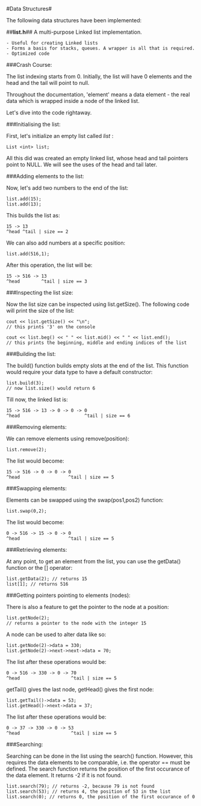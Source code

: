 #Data Structures#

The following data structures have been implemented:

##**list.h**##
A multi-purpose Linked list implementation.  

    - Useful for creating Linked lists  
    - Forms a basis for stacks, queues. A wrapper is all that is required.  
    - Optimized code

###Crash Course:

The list indexing starts from 0. Initially, the list will have 0 elements and the head and the tail will point to null. 

Throughout the documentation, 'element' means a data element - the real data which is wrapped inside a node of the linked list.

Let's dive into the code rightaway. 

###Initialising the list:

First, let's initialize an empty list called _list_ :

	List <int> list;

All this did was created an empty linked list, whose head and tail pointers point to NULL. We will see the uses of the head and tail later.

###Adding elements to the list:

Now, let's add two numbers to the end of the list:

	list.add(15);
	list.add(13);

This builds the list as:

	15 -> 13
	^head ^tail | size == 2

We can also add numbers at a specific position:

	list.add(516,1);

After this operation, the list will be:

	15 -> 516 -> 13
	^head        ^tail | size == 3

###Inspecting the list size:

Now the list size can be inspected using list.getSize(). The following code will print the size of the list:

	cout << list.getSize() << "\n"; 
	// this prints '3' on the console

	cout << list.beg() << " " << list.mid() << " " << list.end();
	// this prints the beginning, middle and ending indices of the list

###Building the list:

The build() function builds empty slots at the end of the list. This function would require your data type to have a default constructor:

	list.build(3); 
	// now list.size() would return 6

Till now, the linked list is:

	15 -> 516 -> 13 -> 0 -> 0 -> 0
	^head                        ^tail | size == 6

###Removing elements:

We can remove elements using remove(position):

	list.remove(2); 

The list would become:
	
	15 -> 516 -> 0 -> 0 -> 0
	^head                  ^tail | size == 5

###Swapping elements:

Elements can be swapped using the swap(pos1,pos2) function:

	list.swap(0,2);

The list would become:
	
	0 -> 516 -> 15 -> 0 -> 0
	^head                  ^tail | size == 5

###Retrieving elements:

At any point, to get an element from the list, you can use the getData() function or the [] operator:

	list.getData(2); // returns 15
	list[1]; // returns 516

###Getting pointers pointing to elements (nodes):

There is also a feature to get the pointer to the node at a position:

	list.getNode(2); 
	// returns a pointer to the node with the integer 15

A node can be used to alter data like so:
	
	list.getNode(2)->data = 330;
	list.getNode(2)->next->next->data = 70;

The list after these operations would be:
	
	0 -> 516 -> 330 -> 0 -> 70
	^head                   ^tail | size == 5

getTail() gives the last node, getHead() gives the first node:

	list.getTail()->data = 53;
	list.getHead()->next->data = 37;

The list after these operations would be:
	
	0 -> 37 -> 330 -> 0 -> 53
	^head                   ^tail | size == 5

###Searching:

Searching can be done in the list using the search() function. However, this requires the data elements to be comparable, i.e. the operator == must be defined. The search function returns the position of the first occurance of the data element. It returns -2 if it is not found.

	list.search(79); // returns -2, because 79 is not found
	list.search(53); // returns 4, the position of 53 in the list
	list.search(0); // returns 0, the position of the first occurance of 0